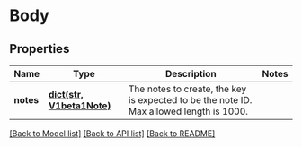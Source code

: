 # Body

## Properties
Name | Type | Description | Notes
------------ | ------------- | ------------- | -------------
**notes** | [**dict(str, V1beta1Note)**](V1beta1Note.md) | The notes to create, the key is expected to be the note ID. Max allowed length is 1000. | 

[[Back to Model list]](../README.md#documentation-for-models) [[Back to API list]](../README.md#documentation-for-api-endpoints) [[Back to README]](../README.md)


